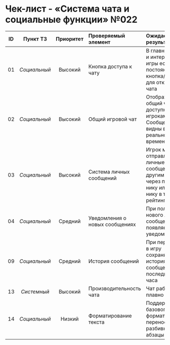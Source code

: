 # Чек-лист - «Система чата и социальные функции» №022

| ID | Пункт ТЗ | Приоритет | Проверяемый элемент | Ожидаемый результат | Статус | Примечания |
| :-: | :-: | :-: | :--- | :--- | :-: | :--- |
| 01 | *Социальный* | Высокий | Кнопка доступа к чату | В главном меню и интерфейсе игры есть постоянная кнопка/иконка для открытия чата | | |
| 02 | *Социальный* | Высокий | Общий игровой чат | Отображается общий чат, доступный всем игрокам онлайн. Сообщения видны в реальном времени | | |
| 03 | *Социальный* | Высокий | Система личных сообщений | Игрок может отправлять личные сообщения другим игрокам через поиск по нику или клик по нику в таблице рейтинга | | |
| 04 | *Социальный* | Средний | Уведомления о новых сообщениях | При получении нового личного сообщения появляется уведомление | | |
| 09 | *Социальный* | Средний | История сообщений | При перезаходе в игру сохраняется история личных сообщений за последние 24 часа | | |
| 13 | *Системный* | Высокий | Производительность чата | Чат работает плавно | | |
| 14 | *Социальный* | Низкий | Форматирование текста | Поддержка базового форматирования: переносы строк, разбивка на абзацы | | |
